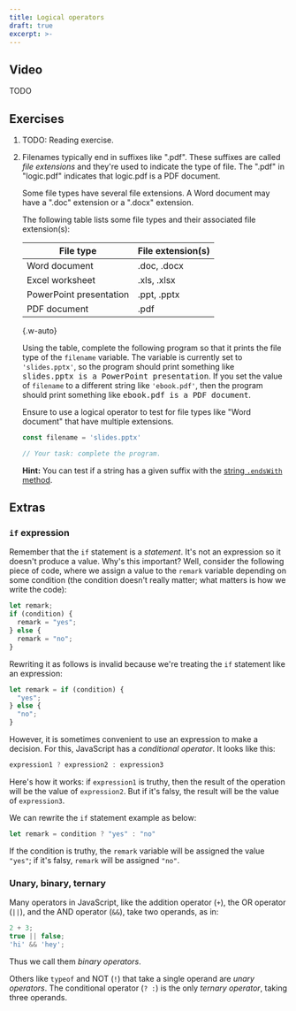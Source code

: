 ```yaml
---
title: Logical operators
draft: true
excerpt: >-
---
```


## Video

TODO

## Exercises

1. TODO: Reading exercise.

1. Filenames typically end in suffixes like ".pdf". These suffixes are called <i>file extensions</i> and they're used to indicate the type of file. The ".pdf" in "logic.pdf" indicates that logic.pdf is a PDF document.

    Some file types have several file extensions. A Word document may have a ".doc" extension or a ".docx" extension.

    The following table lists some file types and their associated file extension(s):

    | File type | File extension(s) |
    | --- | --- |
    | Word document | .doc, .docx |
    | Excel worksheet | .xls, .xlsx |
    | PowerPoint presentation | .ppt, .pptx |
    | PDF document | .pdf |

    {.w-auto}

    Using the table, complete the following program so that it prints the file type of the `filename` variable. The variable is currently set to `'slides.pptx'`, so the program should print something like <samp>slides.pptx is a PowerPoint presentation</samp>. If you set the value of `filename` to a different string like `'ebook.pdf'`, then the program should print something like <samp>ebook.pdf is a PDF document</samp>.

    Ensure to use a logical operator to test for file types like "Word document" that have multiple extensions.

    ```js
    const filename = 'slides.pptx'

    // Your task: complete the program.
    ```

    **Hint:** You can test if a string has a given suffix with the [string `.endsWith` method](https://developer.mozilla.org/en-US/docs/Web/JavaScript/Reference/Global_Objects/String/endsWith).

## Extras

### `if` expression

Remember that the `if` statement is a _statement_. It's not an expression so it doesn't produce a value.
Why's this important? Well, consider the following piece of code, where we assign a value to the `remark`
variable depending on some condition (the condition doesn't really matter; what matters is how we write the code):

```js
let remark;
if (condition) {
  remark = "yes";
} else {
  remark = "no";
}
```

Rewriting it as follows is invalid because we're treating the `if` statement like an expression:

```js
let remark = if (condition) {
  "yes";
} else {
  "no";
}
```

However, it is sometimes convenient to use an expression to make a decision.
For this, JavaScript has a <i>conditional operator</i>. It looks like this:

```js
expression1 ? expression2 : expression3
```

Here's how it works: if `expression1` is truthy, then the result of the operation
will be the value of `expression2`. But if it's falsy, the result will be the value of `expression3`.

We can rewrite the `if` statement example as below:

```js
let remark = condition ? "yes" : "no"
```

If the condition is truthy, the `remark` variable will be assigned the value `"yes"`;
if it's falsy, `remark` will be assigned `"no"`.

### Unary, binary, ternary

Many operators in JavaScript, like the addition operator (`+`), the OR operator (`||`), and the AND operator (`&&`), take two operands, as in:

```js
2 + 3;
true || false;
'hi' && 'hey';
```

Thus we call them <i>binary operators</i>.

Others like `typeof` and NOT (`!`) that take a single operand are <i>unary operators</i>.
The conditional operator (`? :`) is the only <i>ternary operator</i>, taking three operands.
